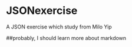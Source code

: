 # JSONexercise
A JSON exercise which study from Milo Yip

##probably, I should learn more about markdown
